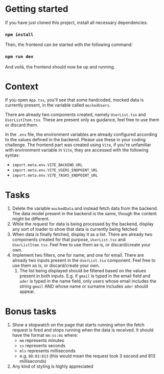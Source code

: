 # Getting started
If you have just cloned this project, install all necessary dependencies:

### `npm install`

Then, the frontend can be started with the following command:

### `npm run dev`

And voilá, the frontend should now be up and running.

# Context
If you open `App.tsx`, you'll see that some hardcoded, mocked data is currently present, in the variable called `mockedUsers`.

There are already two components created, namely `UserList.tsx` and `UserListItem.tsx`. These
are present only as guidance, feel free to use them or discard them.

In the `.env` file, the environment variables are already configured according to the values defined
in the backend. Please use these in your coding challenge. The frontend part was created using `Vite`,
if you're unfamiliar with environment variable in `Vite`, they are accessed with the following syntax:
- `import.meta.env.VITE_BACKEND_URL`
- `import.meta.env.VITE_USERS_ENDPOINT_URL`
- `import.meta.env.VITE_TASKS_ENDPOINT_URL`

# Tasks
1) Delete the variable `mockedData` and instead fetch data from the backend. The data model present in the
backend is the same, though the content might be different.
2) While the request for data is being processed by the backend, display any sort of loader to 
show that data is currently being fetched
3) When data is finally fetched, display it as a list. There are already two components created for that
purpose, `UserList.tsx` and `UserListItem.tsx`. Feel free to use them as is, or discard/create your own.
4) Implement two filters, one for name, and one for email. There are already two inputs present in the
`UserList.tsx` component. Feel free to use them as is, or discard/create your own.
   1) The list being displayed should be filtered based on the values present in both inputs.
   E.g. if `gmail` is typed in the email field and `ader` is typed in the name field, only users whose
   email includes the string `gmail` AND whose name or surname includes `ader` should appear.

# Bonus tasks
1) Show a stopwatch on the page that starts running when the fetch request is fired and stops
running when the data is received. It should have the format `mm:ss:ms` where:
   - `mm` represents minutes
   - `ss` represents seconds
   - `mls` represents milliseconds
   - e.g. `00:03:813` (this would mean the request took 3 second and 813 milliseconds)
2) Any kind of styling is highly appreciated

